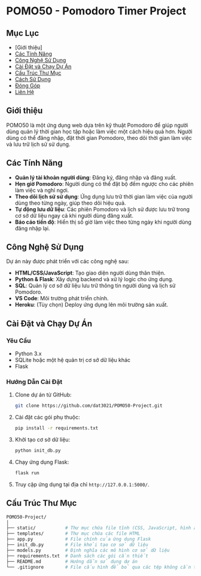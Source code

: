 # POMO50 - Pomodoro Timer Project

## Mục Lục
- [Giới thiệu]
- [Các Tính Năng](#các-tính-năng)
- [Công Nghệ Sử Dụng](#công-nghệ-sử-dụng)
- [Cài Đặt và Chạy Dự Án](#cài-đặt-và-chạy-dự-án)
- [Cấu Trúc Thư Mục](#cấu-trúc-thư-mục)
- [Cách Sử Dụng](#cách-sử-dụng)
- [Đóng Góp](#đóng-góp)
- [Liên Hệ](#liên-hệ)

## Giới thiệu
POMO50 là một ứng dụng web dựa trên kỹ thuật Pomodoro để giúp người dùng quản lý thời gian học tập hoặc làm việc một cách hiệu quả hơn. Người dùng có thể đăng nhập, đặt thời gian Pomodoro, theo dõi thời gian làm việc và lưu trữ lịch sử sử dụng.

## Các Tính Năng
- **Quản lý tài khoản người dùng**: Đăng ký, đăng nhập và đăng xuất.
- **Hẹn giờ Pomodoro**: Người dùng có thể đặt bộ đếm ngược cho các phiên làm việc và nghỉ ngơi.
- **Theo dõi lịch sử sử dụng**: Ứng dụng lưu trữ thời gian làm việc của người dùng theo từng ngày, giúp theo dõi hiệu quả.
- **Tự động lưu dữ liệu**: Các phiên Pomodoro và lịch sử được lưu trữ trong cơ sở dữ liệu ngay cả khi người dùng đăng xuất.
- **Báo cáo tiến độ**: Hiển thị số giờ làm việc theo từng ngày khi người dùng đăng nhập lại.

## Công Nghệ Sử Dụng
Dự án này được phát triển với các công nghệ sau:
- **HTML/CSS/JavaScript**: Tạo giao diện người dùng thân thiện.
- **Python & Flask**: Xây dựng backend và xử lý logic cho ứng dụng.
- **SQL**: Quản lý cơ sở dữ liệu lưu trữ thông tin người dùng và lịch sử Pomodoro.
- **VS Code**: Môi trường phát triển chính.
- **Heroku**: (Tùy chọn) Deploy ứng dụng lên môi trường sản xuất.

## Cài Đặt và Chạy Dự Án

### Yêu Cầu
- Python 3.x
- SQLite hoặc một hệ quản trị cơ sở dữ liệu khác
- Flask

### Hướng Dẫn Cài Đặt

1. Clone dự án từ GitHub:

    ```bash
    git clone https://github.com/dat3021/POMO50-Project.git
    ```

2. Cài đặt các gói phụ thuộc:

    ```bash
    pip install -r requirements.txt
    ```

3. Khởi tạo cơ sở dữ liệu:

    ```bash
    python init_db.py
    ```

4. Chạy ứng dụng Flask:

    ```bash
    flask run
    ```

5. Truy cập ứng dụng tại địa chỉ `http://127.0.0.1:5000/`.

## Cấu Trúc Thư Mục

```bash
POMO50-Project/
│
├── static/           # Thư mục chứa file tĩnh (CSS, JavaScript, hình ảnh)
├── templates/        # Thư mục chứa các file HTML
├── app.py            # File chính của ứng dụng Flask
├── init_db.py        # File khởi tạo cơ sở dữ liệu
├── models.py         # Định nghĩa các mô hình cơ sở dữ liệu
├── requirements.txt  # Danh sách các gói cần thiết
├── README.md         # Hướng dẫn sử dụng dự án
└── .gitignore        # File cấu hình để bỏ qua các tệp không cần thiết khi commit

